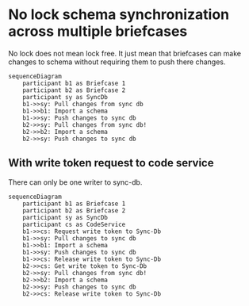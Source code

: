 # No lock schema synchronization across multiple briefcases

No lock does not mean lock free. It just mean that briefcases can make changes to schema without requiring them to push there changes.


```mermaid
sequenceDiagram
    participant b1 as Briefcase 1
    participant b2 as Briefcase 2
    participant sy as SyncDb
    b1->>sy: Pull changes from sync db
    b1->>b1: Import a schema
    b1->>sy: Push changes to sync db
    b2->>sy: Pull changes from sync db!
    b2->>b2: Import a schema
    b2->>sy: Push changes to sync db

```

## With write token request to code service

There can only be one writer to sync-db.
```mermaid
sequenceDiagram
    participant b1 as Briefcase 1
    participant b2 as Briefcase 2
    participant sy as SyncDb
    participant cs as CodeService
    b1->>cs: Request write token to Sync-Db
    b1->>sy: Pull changes to sync db
    b1->>b1: Import a schema
    b1->>sy: Push changes to sync db
    b1->>cs: Release write token to Sync-Db
    b2->>cs: Get write token to Sync-Db
    b2->>sy: Pull changes from sync db!
    b2->>b2: Import a schema
    b2->>sy: Push changes to sync db
    b2->>cs: Release write token to Sync-Db


```
